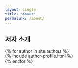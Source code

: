 ```yaml
---
layout: single
title: "About"
permalink: /about/
---
```


## 저자 소개

<div class="authors">
  {% for author in site.authors %}
    <div class="author">
      {% include author-profile.html %}
    </div>
  {% endfor %}
</div>

